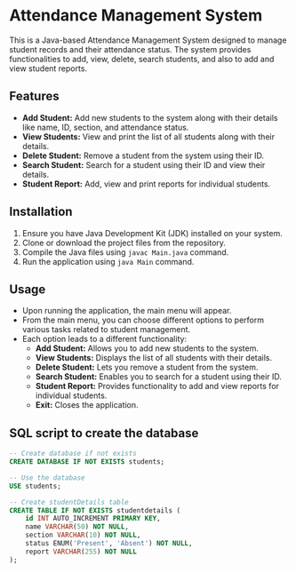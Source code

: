 # Attendance Management System

This is a Java-based Attendance Management System designed to manage student records and their attendance status. The system provides functionalities to add, view, delete, search students, and also to add and view student reports.

## Features
- **Add Student:** Add new students to the system along with their details like name, ID, section, and attendance status.
- **View Students:** View and print the list of all students along with their details.
- **Delete Student:** Remove a student from the system using their ID.
- **Search Student:** Search for a student using their ID and view their details.
- **Student Report:** Add, view and print reports for individual students.

## Installation
1. Ensure you have Java Development Kit (JDK) installed on your system.
2. Clone or download the project files from the repository.
3. Compile the Java files using `javac Main.java` command.
4. Run the application using `java Main` command.

## Usage
- Upon running the application, the main menu will appear.
- From the main menu, you can choose different options to perform various tasks related to student management.
- Each option leads to a different functionality:
    - **Add Student:** Allows you to add new students to the system.
    - **View Students:** Displays the list of all students with their details.
    - **Delete Student:** Lets you remove a student from the system.
    - **Search Student:** Enables you to search for a student using their ID.
    - **Student Report:** Provides functionality to add and view reports for individual students.
    - **Exit:** Closes the application.

## SQL script to create the database

```sql
-- Create database if not exists
CREATE DATABASE IF NOT EXISTS students;

-- Use the database
USE students;

-- Create studentDetails table
CREATE TABLE IF NOT EXISTS studentdetails (
    id INT AUTO_INCREMENT PRIMARY KEY,
    name VARCHAR(50) NOT NULL,
    section VARCHAR(10) NOT NULL,
    status ENUM('Present', 'Absent') NOT NULL,
    report VARCHAR(255) NOT NULL
);

```
